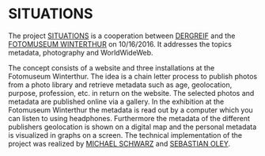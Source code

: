 # SITUATIONS

The project [SITUATIONS](http://situations.dergreif-online.de/) is a cooperation between [DERGREIF](http://situations.dergreif-online.de/) and the [FOTOMUSEUM WINTERTHUR](https://www.fotomuseum.ch/de/) on 10/16/2016. It addresses the topics metadata, photography and WorldWideWeb.

The concept consists of a website and three installations at the Fotomuseum Winterthur. The idea is a chain letter process to publish photos from a photo library and retrieve metadata such as age, geolocation, purpose, profession, etc. in return on the website. The selected photos and metadata are published online via a gallery. In the exhibition at the Fotomuseum Winterthur the metadata is read out by a computer which you can listen to using headphones. Furthermore the metadata of the different publishers geolocation is shown on a digital map and the personal metadata is visualized in graphs on a screen. The technical implementation of the project was realized by [MICHAEL SCHWARZ](https://github.com/schwamic) and [SEBASTIAN OLEY](https://github.com/bddy).
